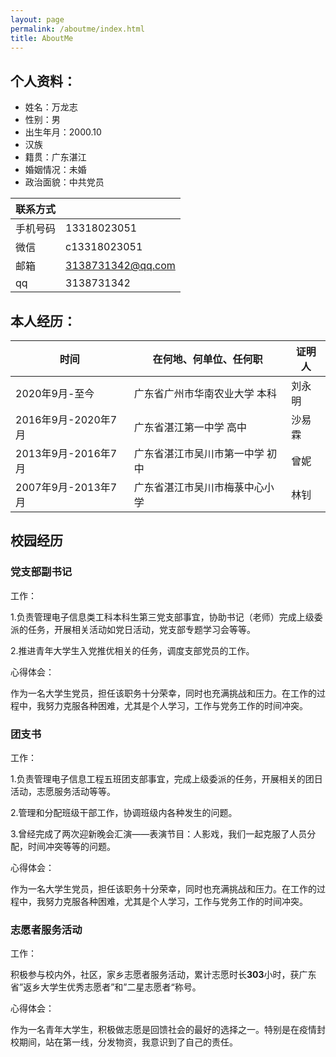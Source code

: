 ```yaml
---
layout: page
permalink: /aboutme/index.html
title: AboutMe
---
```




## 个人资料：

- 姓名：万龙志
- 性别：男
- 出生年月：2000.10
- 汉族
- 籍贯：广东湛江
- 婚姻情况：未婚
- 政治面貌：中共党员

| 联系方式 |                   |
| -------- | :---------------- |
| 手机号码 | 13318023051       |
| 微信     | c13318023051      |
| 邮箱     | 3138731342@qq.com |
| qq       | 3138731342        |



## 本人经历：

| 时间                | 在何地、何单位、任何职             | 证明人 |
| ------------------- | ---------------------------------- | ------ |
| 2020年9月-至今      | 广东省广州市华南农业大学   本科    | 刘永明 |
| 2016年9月-2020年7月 | 广东省湛江第一中学    高中         | 沙易霖 |
| 2013年9月-2016年7月 | 广东省湛江市吴川市第一中学    初中 | 曾妮   |
| 2007年9月-2013年7月 | 广东省湛江市吴川市梅菉中心小学     | 林钊   |



## 校园经历

### 党支部副书记

工作：

1.负责管理电子信息类工科本科生第三党支部事宜，协助书记（老师）完成上级委派的任务，开展相关活动如党日活动，党支部专题学习会等等。

2.推进青年大学生入党推优相关的任务，调度支部党员的工作。

心得体会：

作为一名大学生党员，担任该职务十分荣幸，同时也充满挑战和压力。在工作的过程中，我努力克服各种困难，尤其是个人学习，工作与党务工作的时间冲突。

### 团支书

工作：

1.负责管理电子信息工程五班团支部事宜，完成上级委派的任务，开展相关的团日活动，志愿服务活动等等。

2.管理和分配班级干部工作，协调班级内各种发生的问题。

3.曾经完成了两次迎新晚会汇演——表演节目：人影戏，我们一起克服了人员分配，时间冲突等等的问题。

心得体会：

作为一名大学生党员，担任该职务十分荣幸，同时也充满挑战和压力。在工作的过程中，我努力克服各种困难，尤其是个人学习，工作与党务工作的时间冲突。

### 志愿者服务活动

工作：

积极参与校内外，社区，家乡志愿者服务活动，累计志愿时长**303**小时，获广东省”返乡大学生优秀志愿者”和”二星志愿者“称号。

心得体会：

作为一名青年大学生，积极做志愿是回馈社会的最好的选择之一。特别是在疫情封校期间，站在第一线，分发物资，我意识到了自己的责任。
